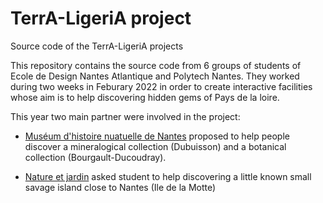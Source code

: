 # TerrA-LigeriA project

Source code of the TerrA-LigeriA projects



This repository contains the source code from 6 groups of students of Ecole de Design Nantes Atlantique and Polytech Nantes. They worked during two weeks in Feburary 2022 in order to create interactive facilities whose aim is to help discovering hidden gems of Pays de la loire.



This year two main partner were involved in the project:

- [Muséum d'histoire nuatuelle de Nantes](https://museum.nantesmetropole.fr) proposed to help people discover a mineralogical collection (Dubuisson) and a botanical collection (Bourgault-Ducoudray). 

- [Nature et jardin](https://jardins.nantes.fr) asked student to help discovering a little known small savage island close to Nantes (Ile de la Motte)
